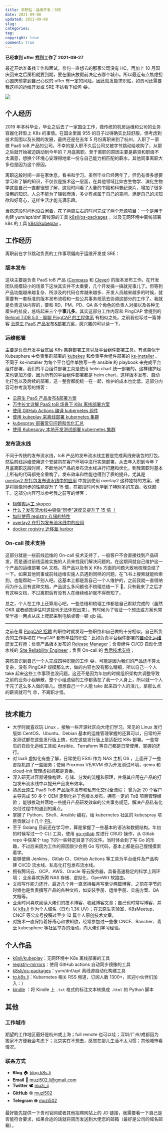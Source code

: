 ```yaml
---
title: 求职贴：运维开发｜SRE
date: 2021-09-08
updated: 2021-09-08
slug:
categories:
tag:
copyright: true
comment: true
---
```

**已经拿到 offer 找到工作了 2021-09-27**

最近开始准备找工作和面试，奈何一直想去的那家公司没有 HC，再加上 10 月国庆回来之后房租就要到期，要在国庆放假前决定去哪个城市。所以最近有点焦虑担心国庆前拿到自己心仪的 offer 有一定的风险，因此就发篇求职贴，如贵司还需要我这样的运维开发或 SRE 不妨看下如何 😂。

![](https://p.k8s.li/2021-09-08-jobs-01.png)

## 个人经历

2019 年本科毕业，毕业之后去了一家国企工作，做传统的机房运维和公司的业务容器化转型上 K8s 的事情。在国企里面 955 的日子过得确实比较舒服，但考虑到技术氛围以及长期的发展，最终还是在去年 5 月份离职来到了杭州，入职了一家做 PaaS toB 产品的公司。不幸的是入职不久后公司又被字节跳动给收购了，从那之后就开始被迫跳动到今年的 7 月底离职。至于离职的原因主要是薪资和职级不太满意，想换个环境心安理得地拿一份与自己能力相匹配的薪水，其他同事离职大多也是因为这个原因。

离职这段时间一直在家休息，看书和学习。虽然毕业已经两年了，但仍有很多想要学习和了解的知识，不仅仅是技术这一层面，在其他领域比如古生物学、演化生物学这些自己一直都很想了解，这段时间看了大量的书籍和科普纪录片，增加了很多没用的知识。人总不能为了赚钱而活，多少有点属于自己的空间，满足自己的求知欲和好奇心，这样生活才能充满乐趣。

当然这段时间也没白闲着，花了两周左右的时间完成了两个开源项目：一个是用于构建 yum/apt/dnf 离线源的工具 [k8sli/os-packages](https://github.com/k8sli/os-packages) ，以及无网环境中离线部署 k8s 的工具  [k8sli/kubeplay](https://github.com/k8sli/kubeplay) 。

## 工作经历

离职前在字节跳动负责的工作事项偏向于运维开发或 SRE：

### 版本发布

这块主要是负责 PaaS toB 产品 ([Compass](https://www.volcengine.com/product/compass) 和 [Clever](https://www.volcengine.com/product/clever)) 的版本发布工作。在开发团队规模较小的场景下这块其实并不太重要，几个开发搞一搞就完事儿了。但等到产品功能越来越复杂、所涉及的代码仓库越来越多、开发人员越来越多的时候，就需要有一套标准的版本发布流程和一些公共事务规范去协调这部分的工作了。我就是负责这块内容的，要和 RD、PM、PD、QA 各个角色的负责人对接以及各种无厘头的扯皮，总结起来三个字**事儿多**。其实这部分工作内容和 PingCAP 曾提到的 [Behind TiDB 5.0 - 聊聊 PingCAP 的工程体系](https://pingcap.com/zh/blog/behind-tidb-5.0-engineering-system-of-pingcap-1) 有相似之处。之前我也写过一篇博客 [云原生 PaaS 产品发布&部署方案](https://blog.k8s.li/pass-platform-release.html)，感兴趣的可以读一下。

### 运维部署

主要是负责开发平台底层 K8s 集群部署工具以及平台组件部署工具。有点类似于 Kubesphere 中负责集群部署的 [kubekey](https://github.com/kubesphere/kubekey) 和负责平台组件部署的 [ks-installer](https://github.com/kubesphere/ks-installer) 。不同于 ks-installer 为每个平台组件单独写一些 ansible 的 playbook 来完成平台组件部署，我们的平台组件部署工具是使用 helm chart 统一部署的。这样维护起来也更加方便，因为所有的平台组件部署都是 helm chart，这样版本发布、自动化打包以及后续的部署，这一整套都能统一在一起，维护的成本也比低。这部分内容可参考我写的博客：

- [云原生 PaaS 产品发布&部署方案](https://blog.k8s.li/pass-platform-release.html)
- [万字长文详解 PaaS toB 场景下 K8s 离线部署方案](https://blog.k8s.li/pass-tob-k8s-offline-deploy.html)
- [使用 GitHub Actions 编译 kubernetes 组件](https://blog.k8s.li/build-k8s-binary-by-github-actions.html)
- [使用 kubeplay 来离线部署 kubernetes 集群](https://blog.k8s.li/deploy-k8s-by-kubeplay.html)
- [kubespray 部署常见问题和优化汇总](https://blog.k8s.li/kubespray-tips.html)
- [使用 Kubespray 本地开发测试部署 kubernetes 集群](https://blog.k8s.li/deploy-k8s-by-kubespray.html)

### 发布流水线

不同于传统的发布流水线，toB 产品的发布流水线主要是完成离线安装包的打包，然后前线运维使用这个安装包在客户环境中进行实施部署。从去年入职到今年 7 月底离职这段时间，不断地对产品的发布流水线进行打磨和优化，到我离职时基本上所有的代码都完全重构了，发布效率和性能也得到了质的提升。尤其是 [overlay2 在打包发布流水线中的应用](https://blog.k8s.li/overlay2-on-package-pipline.html) 中提到使用 overlay2 这种独特的方案，硬是将镜像同步的性能提升了 15 倍，在那段时间也学到了特别多的东西，收获颇丰。这部分内容可以参考我之前写的博客：

- [镜像搬运工 skopeo](https://blog.k8s.li/skopeo.html)
- [什么？发布流水线中镜像“同步”速度又提升了 15 倍 ！](https://blog.k8s.li/select-registry-images.html)
- [如何使用 registry 存储的特性](https://blog.k8s.li/skopeo-to-registry.html)
- [overlay2 在打包发布流水线中的应用](https://blog.k8s.li/overlay2-on-package-pipline.html)
- [docker registry 迁移至 harbor](https://blog.k8s.li/docker-registry-to-harbor.html)

### On-call 技术支持

这部分就是一些前线运维的 On-call 技术支持了，一般客户不会直接找到产品研发，而是通过前线运维实施的人员来找我们解决问题的。在这期间就自己维护这一个产品的运维部署 QA 文档，将产品以及有关 K8s 方面的问题大致地梳理总结了一下。如果其他同事或前线运维实施人员遇到同样的问题，在飞书上搜索就能检索到，也能帮助一下别人吧。这基本上都是我自己一个人维护的，之前我就一直很纳闷为什么没有这种文档，产品这么多问题也不梳理总结一下 😤，只有我来了之后才有这种文档，不过离职后有没有人在继续维护就不得而知了。

总之，个人在工作上还算用心吧，一些总结和梳理工作都是自己默默完成的（虽然 OKR 或者绩效评估时这些也无法体现出来）。有时候为了验证一个想法或方案也常常半夜一两点从床上爬起来到电脑桌旁一顿 xjb 搞。

---

之前在看 [PingCAP 招聘](https://careers.pingcap.com/) 的职位时就发现一些职位和自己做的十分相似，自己所负责的工作事项在 PingCAP 都有单独的职位：比如负责平台组件部署的[自动化运维研发工程师](https://careers.pingcap.com/apply/pingcap/39950/#/job/8319a481-94cf-44f0-97b4-2d42d7b22bbe)；负责产品版本发布的 [Release Manager](https://careers.pingcap.com/apply/pingcap/39950/#/job/a890aa70-d280-42aa-bfe0-d355cde3cc77)；负责组件 CI/CD 自动化流水线的 [Site Reliability Engineer](https://careers.pingcap.com/apply/pingcap/39950/#/job/5b9e8422-fc61-42cb-b291-1576da224c88)；负责 On-call 的 [售后技术支持](https://careers.pingcap.com/apply/pingcap/39950/#/job/5e8f330e-8326-48b5-b8c7-b2ebdd71028c)；

突然意识到自己一个人完成四种职能的工作 😂，可能是因为我们的产品还不算太复杂，没有 PingCAP 规模那么大，做的内容也没有那么精细，所以自己一个人 take 起来这些工作事项也没问题。这还不是因为年初的时候组织架构大调整导致之前的业务小组解散，整个小组遗留的工作都落在了我一个人身上，所以就一个人干完了这么多人做的事儿。想想自己一个人能 take 起来四个人的活儿，拿那么点的薪资就可气 😡，不离职才怪。

---

## 技术能力

- 大学时就喜欢玩 Linux ，接触一些开源社区向大佬们学习。常见的 Linux 发行版如 CentOS、Ubuntu、Debian 基本的运维管理掌握的还算可以，日常的开发测试都在这些发行版上搞，也在这些发行版上是适配过 K8s 部署。一些常见的自动化运维工具如 Ansible、Terraform 等自己都是日常使用，掌握的还行。
- 对 IaaS 虚拟化有些了解，日常使用 ESXi 作为 NAS 主机 OS ，上面开了一些虚拟机跑了一些服务；使用 Proxmox VE/KVM 作为开发测试环境，qemu 和 cloud-init 管理虚拟机那是真香。
- 深入研究过容器镜像构建、存储、分发的流程和原理，并将其应用在产品的打包发布流水线中以提升产品发布效率。
- 熟悉云原生 PaaS ToB 产品版本发布和私有化交付全流程； 曾为近 20 个客户主导完成 50 多个 OEM 定制化补丁包版本发布，拥有一定的 ToB 项目管理经验； 能够推动并落地一些提升产品研发效率的公共事务规范，解决产品私有化交付过程中的遇到的痛点。
- 掌握了 Python、Shell、Ansible 编程，给 kubernetes 社区的 kubespray 项目贡献过十几个 [PR](https://github.com/kubernetes-sigs/kubespray/pulls?q=is%3Apr+author%3Amuzi502+is%3Aclosed)。
- 至于 Golang 目前还在学习中，算是掌握了一些基本的语法和数据结构。年初的时候写过一个 CLI 工具，使用 [go-gitlab](https://github.com/xanzy/go-gitlab) 库进行 CRUD 操作，从 Gitlab  repo 中获某个 tag 下的一些特定目录下的文件。当时体会到了写 Go 的乐趣，不过后来因为工作的原因很少会用 Go 写代码，基本上都是自己慢慢摸索着学。
- 能够使用 Jenkins、Gitlab CI、GitHub Actions 等工具为平台组件及产品构建 CI/CD 流水线、私有化打包发布流水线。
- 拥有腾讯云、GCP、AWS、Oracle 等云服务器，具备高速稳定的科学上网环境； 业余喜欢折腾 NAS 存储、虚拟化、OpenWrt 软路由。
- 文档写作能力还行，最近几个月一直坚持每月写至少两篇博客，之前在字节的时候也是负责撰写产品的各种文档，如安装手册、运维手册、实施方案、QA 文档等。
- 业余时间喜欢阅读大佬们的技术博客、收藏博客文章；自己也时常写博客，并以 [k8s.li](https://k8s.li/) 作为个人域名（日均 1.3K UV）；在云原生实验室、K8sMeetup、CNCF 等公众号投稿过至少 12 篇个人原创技术文章。
- 对技术一直保持着好奇心和求知欲，经常参加过一些像 CNCF、Rancher、青云 kubesphere 等社区举办的活动，向大佬们学习经验。

## 个人作品

- [k8sli/kubeplay](https://github.com/k8sli/kubeplay)：无网环境中 K8s 离线部署的工具
- [registry-mirrors](https://github.com/muzi502/registry-mirrors)：使用 GitHub actions 自动同步镜像的工具
- [k8sli/os-packages](https://github.com/k8sli/os-packages)：yum/dnf/apt 离线源自动化构建工具
- [tg.k8s.li](https://tg.k8s.li/)：Kubernetes 相关 RSS 频道，订阅人数 1300+，欢迎小伙伴们加入：）
- [kindle](https://github.com/muzi502/kindle) ：将 Kindle 上 `.txt` 格式的标注文本转换成 `.html` 的 Python 脚本

## 其他

### 工作城市

期望的工作地区最好是杭州或上海；full remote 也可以哇；深圳/广州/成都因为搬家不方便我会考虑下；北京实在不想去，感觉在那儿生活不太习惯；其他城市看情况。

### 联系方式

- **Blog** 🏠 [blog.k8s.li](https://blog.k8s.li/)
- **Email** 📧 [muzi502.li@gmail.com](mailto:muzi502.li@@gmail.com)
- **Twitter** 🕊 [muzi_ii](https://twitter.com/muzi_ii)
- **GitHub** 🕸 [muzi502](https://github.com/muzi502)
- **Telegram** ☎️ [muzi502](https://telegram.me/muzi502)

最好能先提供一下贵司官网或者其他招聘网站上的 JD 链接，我需要看一下自己是否能符合要求，如果合适的话就将简历发送到大佬您的邮箱（最好是公司的域名邮箱）。

